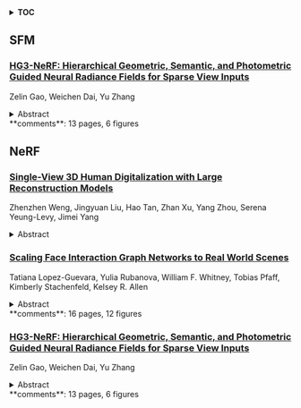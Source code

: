 <details>
  <summary><b>TOC</b></summary>
  <ol>
    <li><a href=#sfm>SFM</a></li>
      <ul>
        <li><a href=#HG3-NeRF:-Hierarchical-Geometric,-Semantic,-and-Photometric-Guided-Neural-Radiance-Fields-for-Sparse-View-Inputs>HG3-NeRF: Hierarchical Geometric, Semantic, and Photometric Guided Neural Radiance Fields for Sparse View Inputs</a></li>
      </ul>
    </li>
    <li><a href=#nerf>NeRF</a></li>
      <ul>
        <li><a href=#Single-View-3D-Human-Digitalization-with-Large-Reconstruction-Models>Single-View 3D Human Digitalization with Large Reconstruction Models</a></li>
        <li><a href=#Scaling-Face-Interaction-Graph-Networks-to-Real-World-Scenes>Scaling Face Interaction Graph Networks to Real World Scenes</a></li>
        <li><a href=#HG3-NeRF:-Hierarchical-Geometric,-Semantic,-and-Photometric-Guided-Neural-Radiance-Fields-for-Sparse-View-Inputs>HG3-NeRF: Hierarchical Geometric, Semantic, and Photometric Guided Neural Radiance Fields for Sparse View Inputs</a></li>
      </ul>
    </li>
  </ol>
</details>

## SFM  

### [HG3-NeRF: Hierarchical Geometric, Semantic, and Photometric Guided Neural Radiance Fields for Sparse View Inputs](http://arxiv.org/abs/2401.11711)  
Zelin Gao, Weichen Dai, Yu Zhang  
<details>  
  <summary>Abstract</summary>  
  <ol>  
    Neural Radiance Fields (NeRF) have garnered considerable attention as a paradigm for novel view synthesis by learning scene representations from discrete observations. Nevertheless, NeRF exhibit pronounced performance degradation when confronted with sparse view inputs, consequently curtailing its further applicability. In this work, we introduce Hierarchical Geometric, Semantic, and Photometric Guided NeRF (HG3-NeRF), a novel methodology that can address the aforementioned limitation and enhance consistency of geometry, semantic content, and appearance across different views. We propose Hierarchical Geometric Guidance (HGG) to incorporate the attachment of Structure from Motion (SfM), namely sparse depth prior, into the scene representations. Different from direct depth supervision, HGG samples volume points from local-to-global geometric regions, mitigating the misalignment caused by inherent bias in the depth prior. Furthermore, we draw inspiration from notable variations in semantic consistency observed across images of different resolutions and propose Hierarchical Semantic Guidance (HSG) to learn the coarse-to-fine semantic content, which corresponds to the coarse-to-fine scene representations. Experimental results demonstrate that HG3-NeRF can outperform other state-of-the-art methods on different standard benchmarks and achieve high-fidelity synthesis results for sparse view inputs.  
  </ol>  
</details>  
**comments**: 13 pages, 6 figures  
  
  



## NeRF  

### [Single-View 3D Human Digitalization with Large Reconstruction Models](http://arxiv.org/abs/2401.12175)  
Zhenzhen Weng, Jingyuan Liu, Hao Tan, Zhan Xu, Yang Zhou, Serena Yeung-Levy, Jimei Yang  
<details>  
  <summary>Abstract</summary>  
  <ol>  
    In this paper, we introduce Human-LRM, a single-stage feed-forward Large Reconstruction Model designed to predict human Neural Radiance Fields (NeRF) from a single image. Our approach demonstrates remarkable adaptability in training using extensive datasets containing 3D scans and multi-view capture. Furthermore, to enhance the model's applicability for in-the-wild scenarios especially with occlusions, we propose a novel strategy that distills multi-view reconstruction into single-view via a conditional triplane diffusion model. This generative extension addresses the inherent variations in human body shapes when observed from a single view, and makes it possible to reconstruct the full body human from an occluded image. Through extensive experiments, we show that Human-LRM surpasses previous methods by a significant margin on several benchmarks.  
  </ol>  
</details>  
  
### [Scaling Face Interaction Graph Networks to Real World Scenes](http://arxiv.org/abs/2401.11985)  
Tatiana Lopez-Guevara, Yulia Rubanova, William F. Whitney, Tobias Pfaff, Kimberly Stachenfeld, Kelsey R. Allen  
<details>  
  <summary>Abstract</summary>  
  <ol>  
    Accurately simulating real world object dynamics is essential for various applications such as robotics, engineering, graphics, and design. To better capture complex real dynamics such as contact and friction, learned simulators based on graph networks have recently shown great promise. However, applying these learned simulators to real scenes comes with two major challenges: first, scaling learned simulators to handle the complexity of real world scenes which can involve hundreds of objects each with complicated 3D shapes, and second, handling inputs from perception rather than 3D state information. Here we introduce a method which substantially reduces the memory required to run graph-based learned simulators. Based on this memory-efficient simulation model, we then present a perceptual interface in the form of editable NeRFs which can convert real-world scenes into a structured representation that can be processed by graph network simulator. We show that our method uses substantially less memory than previous graph-based simulators while retaining their accuracy, and that the simulators learned in synthetic environments can be applied to real world scenes captured from multiple camera angles. This paves the way for expanding the application of learned simulators to settings where only perceptual information is available at inference time.  
  </ol>  
</details>  
**comments**: 16 pages, 12 figures  
  
### [HG3-NeRF: Hierarchical Geometric, Semantic, and Photometric Guided Neural Radiance Fields for Sparse View Inputs](http://arxiv.org/abs/2401.11711)  
Zelin Gao, Weichen Dai, Yu Zhang  
<details>  
  <summary>Abstract</summary>  
  <ol>  
    Neural Radiance Fields (NeRF) have garnered considerable attention as a paradigm for novel view synthesis by learning scene representations from discrete observations. Nevertheless, NeRF exhibit pronounced performance degradation when confronted with sparse view inputs, consequently curtailing its further applicability. In this work, we introduce Hierarchical Geometric, Semantic, and Photometric Guided NeRF (HG3-NeRF), a novel methodology that can address the aforementioned limitation and enhance consistency of geometry, semantic content, and appearance across different views. We propose Hierarchical Geometric Guidance (HGG) to incorporate the attachment of Structure from Motion (SfM), namely sparse depth prior, into the scene representations. Different from direct depth supervision, HGG samples volume points from local-to-global geometric regions, mitigating the misalignment caused by inherent bias in the depth prior. Furthermore, we draw inspiration from notable variations in semantic consistency observed across images of different resolutions and propose Hierarchical Semantic Guidance (HSG) to learn the coarse-to-fine semantic content, which corresponds to the coarse-to-fine scene representations. Experimental results demonstrate that HG3-NeRF can outperform other state-of-the-art methods on different standard benchmarks and achieve high-fidelity synthesis results for sparse view inputs.  
  </ol>  
</details>  
**comments**: 13 pages, 6 figures  
  
  



